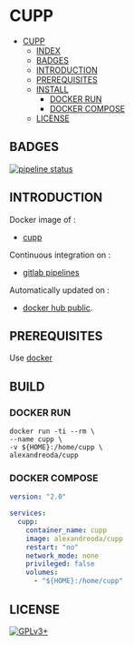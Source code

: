 # CUPP

- [CUPP](#cupp)
  - [INDEX](#index)
  - [BADGES](#badges)
  - [INTRODUCTION](#introduction)
  - [PREREQUISITES](#prerequisites)
  - [INSTALL](#install)
    - [DOCKER RUN](#docker-run)
    - [DOCKER COMPOSE](#docker-compose)
  - [LICENSE](#license)

## BADGES

[![pipeline status](https://gitlab.com/oda-alexandre/cupp/badges/master/pipeline.svg)](https://gitlab.com/oda-alexandre/cupp/commits/master)

## INTRODUCTION

Docker image of :

- [cupp](https://github.com/Mebus/cupp)

Continuous integration on :

- [gitlab pipelines](https://gitlab.com/oda-alexandre/cupp/pipelines)

Automatically updated on :

- [docker hub public](https://hub.docker.com/r/alexandreoda/cupp/).

## PREREQUISITES

Use [docker](https://www.docker.com)

## BUILD

### DOCKER RUN

```\
docker run -ti --rm \
--name cupp \
-v ${HOME}:/home/cupp \
alexandreoda/cupp
```

### DOCKER COMPOSE

```yml
version: "2.0"

services:
  cupp:
    container_name: cupp
    image: alexandreoda/cupp
    restart: "no"
    network_mode: none
    privileged: false
    volumes:
      - "${HOME}:/home/cupp"
```

## LICENSE

[![GPLv3+](http://gplv3.fsf.org/gplv3-127x51.png)](https://gitlab.com/oda-alexandre/cupp/blob/master/LICENSE)
